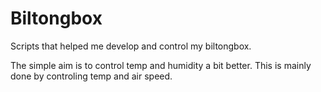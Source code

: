 # Biltongbox

Scripts that helped me develop and control my biltongbox.

The simple aim is to control temp and humidity a bit better. This is mainly done by controling temp and air speed.


